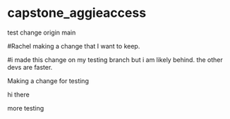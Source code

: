 # capstone_aggieaccess

test change origin main


#Rachel making a change that I want to keep. 

#i made this change on my testing branch but i am likely behind. the other devs are faster. 


Making a change for testing

hi there

more testing
